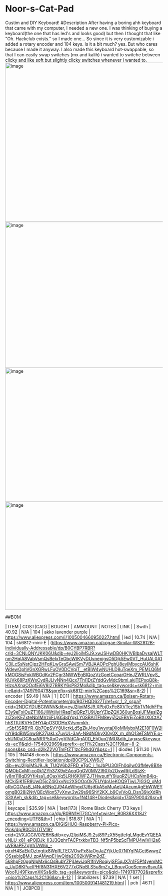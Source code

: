 # Noor-s-Cat-Pad
Custim and DIY Keyboard!
#Description
After having a boring ahh keyboard that came with my computer, I needed a new one. I was thinking of buying a keyboard(the one that has led's and looks good) but then I thought that like "Oh. Hackclub exists." so I made one... So since it is very customizable i added a rotary encoder and 104 keys. Is it a bit much? yes. But who cares because I made it anyway. I also made this keyboard hot-swappable, so that I can easily swap switches (mx and kalih) i wanted to switche between clicky and like soft but slightly clicky switches whenever i wanted to.
<img width="1008" height="507" alt="image" src="https://github.com/user-attachments/assets/981e23ff-a0a4-47e3-9092-3e90170a8934" />
<img width="1474" height="465" alt="image" src="https://github.com/user-attachments/assets/2f5d9a32-67ad-4d4d-92d2-2883a682b3fc" />
<img width="1343" height="427" alt="image" src="https://github.com/user-attachments/assets/8b5bee1f-36b1-4c54-bc4c-6fff4d05ffb1" />
<img width="1129" height="344" alt="image" src="https://github.com/user-attachments/assets/093606e7-8403-4f90-81ed-6114e0b4ef51" />

##BOM

| ITEM  |	COST(CAD)  |	BOUGHT  |	AMMOUNT  |	NOTES  |	LINK  |
| Swith  |	40.92 |	N/A |	104 |	akko lavender purple |	https://www.aliexpress.com/i/1005004660950227.html|
| led |	10.74 |	N/A |	104 |	sk6812-mini-E |	(https://www.amazon.ca/cogae-Similar-WS2812B-Individually-Addressable/dp/B0CYBP7RBR?crid=3CNLQNYJKK06U&dib=eyJ2IjoiMSJ9.xwJSHwDB0HK1VBlbaDvsajWLTnm2HqlA8VabVsmQsBeIxTeObcWtKVyDUvnepjgsO5Djk5Ew0VT_HuUAL0A1C3iLcSsNstCipz2HFqKLwGraSAwjSm7VBJAAOPcPghU8eyIMbyccAU6shKWdewOphVGnXGRwLFuOV0DCVqiT__etBIW4wNUHLD8uTqeXm_PEMLQ6MkMOG8isFokWBOdKv2FCgr3NWWEgBIQozVzGoetCcparOHeJZWRLVpvS_KUVk68PzKWxCvdRJLIyNNn4Qcx7Thl1DrZYddGvMdc9bmI.akjTEPxqQ8k-HlzsAXnaOOqfEi6V8I27BRKY6sP82Mo&dib_tag=se&keywords=sk6812+mini-e&qid=1749790479&sprefix=sk6812-min%2Caps%2C169&sr=8-2) |
| encoder |	$9.49 |	N/A | 	1 |	EC11 |	https://www.amazon.ca/Bolsen-Rotary-Encoder-Digital-Potentiometer/dp/B07HQD627T/ref=sr_1_2_sspa?crid=2NDCYDUBGIWNV&dib=eyJ2IjoiMSJ9.XPbjOxPc8XVTez1SbTVNdhFPqE3y9eFxIOuZT166JilWtijlyHRaqFqjQRz7U9UprYZipZQX360unBoslJFMesIZgzrZSyKEZxteNb1MVziiFUjG5bdYgxLY0SBAlTFM8evjZQcEBVEjZoBXrX0CtA7hhSTIUIKVHrDHYt4pO3ODHqXVsmmkh-_rSbf3SRBYR_Qb7OpSVY8UicrkLd5gZkJ4ou1wyxtajXloMMybxM2E18F0W2lmY9ddBW5nwGK27jakLx7uvUL-3aA-N9dNOkyXI0y0X_m_dhO13eTSMYE.o-vhUN0uDC8qaNRfP5XpGygVIVdCAgA0D_Eh0up2jMU&dib_tag=se&keywords=ec11&qid=1754002969&sprefix=ec11%2Caps%2C119&sr=8-2-spons&sp_csd=d2lkZ2V0TmFtZT1zcF9hdGY&psc=1 |
| diodes |	$11.30 |	N/A |	105	| 1N4148 dioeds |	https://www.amazon.ca/Electronic-Conponents-Switching-Rectifier-Isolation/dp/B0CP9LXW6J?dib=eyJ2IjoiMSJ9.Jk_TUQV6b2FRD_eTgC_i_1xJbPU3OIFh0qjIw03fMey8BXeQMObCxMf-co0k1ZYh37X9xEAcqGgGV0MVZI907o2OvwRtjLdStzK-iy8m118qD9Yfi4sa1_dOaxVq5LRH6KWFZJTHwputfY9iuqRZUHCsNmB4jq-MCki5jK1ER8UwD5jcZ4iGxvNc2XSOOpOk7EUYdpUeKOQ9TiwL7IG3Q_oMdoRvCGI7asB_t4NukBNp2J94AeWhgxl7J6sjKkA5oMuAeU4AcumAgEbWWEYomgB028j2NtVQEcWqn57vXnw.2w29s96ShY2KX_b9CyIVoQ_Dsn39ixXdRhS3XAeh_sk&dib_tag=se&keywords=1N4148+Diodes&qid=1749790042&sr=8-13   |    
| keycaps |	$35.99 |	N/A |	1set(173) |	Rome Black Cherry 173 keys |	https://www.amazon.ca/dp/B0BN1HT7GC/ref=twister_B0B36XX18J?_encoding=UTF8&th=1
| chip |	$18.87 |	N/A |	1 | https://www.amazon.ca/DIGISHUO-Raspberry-Pi-Pico-Pink/dp/B0CDLDTV19?crid=2VXJGGIV07E6H&dib=eyJ2IjoiMSJ9.2st89PzX55gtfefgLMgdEvYQEEAvNLU_x81_ePOjBJk_II3J3QphrFACPrxkbvTB3_Nf5nP5bzScFMPU4wlVH2a6uVE9aPFZgVhTAW6i_-pjrxH4SaEkiOztngtjx8WpRLTECVOwPx8taOgJaZYjkUe07NlYgPAGet6wwgZOSsebigBMJ_zpAMwpEHwQlda2C92kWjRm2dZ-5k8hpFz0gqNlpMx6cQsBubYZPjUeviJqR1friVRoqivjSF5qJX7n1F5Pf4yemMCa_UuD8KPuclPHf8N31HXE6V277xGNoBI.S5u8mZy_LBquyGoeSemnv8svu1AWoo1U49FkavnXKSs&dib_tag=se&keywords=pico&qid=1749787702&sprefix=pico%2Caps%2C136&sr=8-12	|
| Stabilizers |	$7.39 |	N/A |	1 set | 	|	https://www.aliexpress.com/item/1005009141481219.html |
| pcb |	46.11 |	N/A |	1 |	JCBPCB	|
